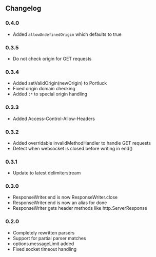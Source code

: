 ## Changelog ##

### 0.4.0 ###
* Added `allowUndefinedOrigin` which defaults to true

### 0.3.5 ###
* Do not check origin for GET requests

### 0.3.4 ###
* Added setValidOrigin(newOrigin) to Portluck
* Fixed origin domain checking
* Added `:*` to special origin handling

### 0.3.3 ###
* Added Access-Control-Allow-Headers

### 0.3.2 ###
* Added overridable invalidMethodHandler to handle GET requests
* Detect when websocket is closed before writing in end()

### 0.3.1 ###
* Update to latest delimiterstream

### 0.3.0 ###
* ResponseWriter.end is now ResponseWriter.close
* ResponseWriter.end is now an alias for done
* ResponseWriter gets header methods like http.ServerResponse

### 0.2.0 ###
* Completely rewritten parsers
* Support for partial parser matches
* options.messageLimit added
* Fixed socket timeout handling
